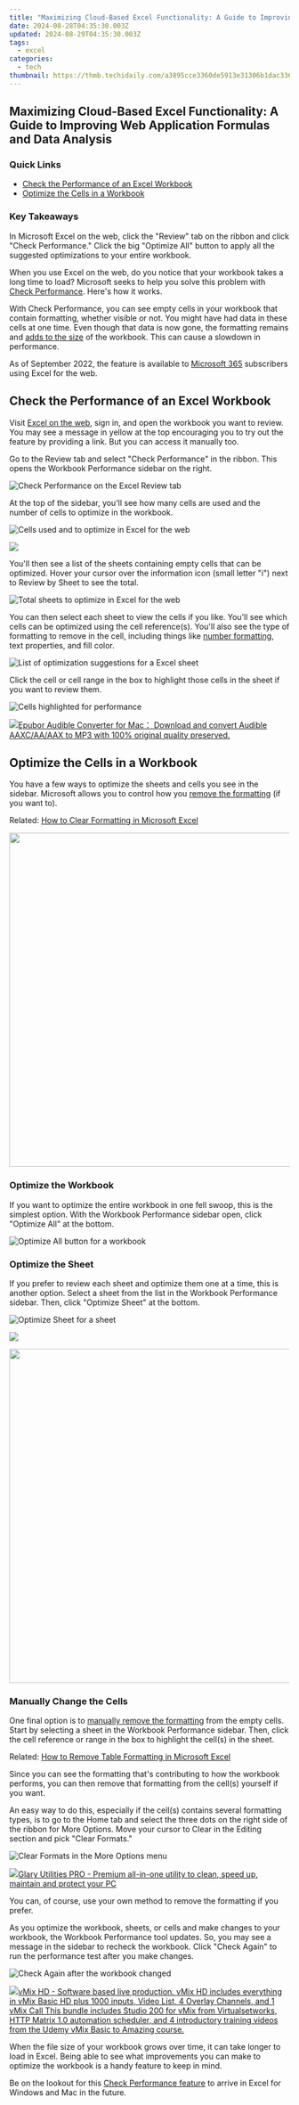 ```yaml
---
title: "Maximizing Cloud-Based Excel Functionality: A Guide to Improving Web Application Formulas and Data Analysis"
date: 2024-08-28T04:35:30.003Z
updated: 2024-08-29T04:35:30.003Z
tags:
  - excel
categories:
  - tech
thumbnail: https://thmb.techidaily.com/a3895cce3360de5913e31306b1dac3362ecfc87f8052e7d36fccdff1f24bd61a.jpg
---
```


## Maximizing Cloud-Based Excel Functionality: A Guide to Improving Web Application Formulas and Data Analysis

### Quick Links

* [Check the Performance of an Excel Workbook](https://easy-unlock-android.techidaily.com/how-to-unlock-nokia-105-classic-phone-without-any-data-loss-by-drfone-android/)
* [Optimize the Cells in a Workbook](https://video-screen-grab.techidaily.com/rebranding-identity-on-google-meet-laptops-and-phones/)

### Key Takeaways

 In Microsoft Excel on the web, click the "Review" tab on the ribbon and click "Check Performance." Click the big "Optimize All" button to apply all the suggested optimizations to your entire workbook.

 When you use Excel on the web, do you notice that your workbook takes a long time to load? Microsoft seeks to help you solve this problem with [Check Performance](https://android-transfer.techidaily.com/in-2024-how-to-transfer-photos-from-realme-12-5g-to-laptop-without-usb-drfone-by-drfone-transfer-from-android-transfer-from-android/). Here's how it works.

 With Check Performance, you can see empty cells in your workbook that contain formatting, whether visible or not. You might have had data in these cells at one time. Even though that data is now gone, the formatting remains and [adds to the size](https://tiktok-videos.techidaily.com/new-revitalize-your-tiktok-videos-masterful-techniques-to-alter-backdrops/) of the workbook. This can cause a slowdown in performance.

 As of September 2022, the feature is available to [Microsoft 365](https://games-able.techidaily.com/ultimate-console-content-psplus-or-xbox-game-pass/) subscribers using Excel for the web.

##  Check the Performance of an Excel Workbook

 Visit [Excel on the web](https://www.office.com/launch/excel), sign in, and open the workbook you want to review. You may see a message in yellow at the top encouraging you to try out the feature by providing a link. But you can access it manually too.

 Go to the Review tab and select "Check Performance" in the ribbon. This opens the Workbook Performance sidebar on the right.

![Check Performance on the Excel Review tab](https://static1.howtogeekimages.com/wordpress/wp-content/uploads/2022/09/ReviewCheckPerformance-ExcelWebOptimizePerformance.png) 

 At the top of the sidebar, you'll see how many cells are used and the number of cells to optimize in the workbook.

![Cells used and to optimize in Excel for the web](https://static1.howtogeekimages.com/wordpress/wp-content/uploads/2022/09/WorkbookPerformanceSidebar-ExcelWebOptimizePerformance.png) 

<!-- affiliate ads begin -->
<a href="https://secure.2checkout.com/order/checkout.php?PRODS=45152835&QTY=1&AFFILIATE=108875&CART=1"><img src="https://download.terabyteunlimited.com/banners/ad_800x450_d.jpg" border="0"></a>
<!-- affiliate ads end -->
 You'll then see a list of the sheets containing empty cells that can be optimized. Hover your cursor over the information icon (small letter "i") next to Review by Sheet to see the total.

![Total sheets to optimize in Excel for the web](https://static1.howtogeekimages.com/wordpress/wp-content/uploads/2022/09/TotalSheetsToOptimize-ExcelWebOptimizePerformance.png) 

 You can then select each sheet to view the cells if you like. You'll see which cells can be optimized using the cell reference(s). You'll also see the type of formatting to remove in the cell, including things like [number formatting](https://android-location-track.techidaily.com/in-2024-top-5-tracking-apps-to-track-xiaomi-redmi-12-5g-without-them-knowing-drfone-by-drfone-virtual-android/), text properties, and fill color.

![List of optimization suggestions for a Excel sheet](https://static1.howtogeekimages.com/wordpress/wp-content/uploads/2022/09/SheetToOptimize-ExcelWebOptimizePerformance.png) 

 Click the cell or cell range in the box to highlight those cells in the sheet if you want to review them.

![Cells highlighted for performance](https://static1.howtogeekimages.com/wordpress/wp-content/uploads/2022/09/CellsToOptimize-ExcelWebOptimizePerformance.png) 

<!-- affiliate ads begin -->
<a href="https://secure.2checkout.com/order/checkout.php?PRODS=4713565&QTY=1&AFFILIATE=108875&CART=1"><img src="https://www.epubor.com/images/uppic/audible-converter-interface.png" border="0">Epubor Audible Converter for Mac： Download and convert Audible AAXC/AA/AAX to MP3 with 100% original quality preserved.</a>
<!-- affiliate ads end -->
##  Optimize the Cells in a Workbook

 You have a few ways to optimize the sheets and cells you see in the sidebar. Microsoft allows you to control how you [remove the formatting](https://remote-screen-capture.techidaily.com/new-2024-approved-capture-video-perfection-in-minutes/) (if you want to).

Related: [How to Clear Formatting in Microsoft Excel](https://remote-screen-capture.techidaily.com/new-2024-approved-capture-video-perfection-in-minutes/) 

<!-- affiliate ads begin -->
<a href="https://appsumo.8odi.net/c/5597632/2087394/7443" target="_top" id="2087394"><img src="//a.impactradius-go.com/display-ad/7443-2087394" border="0" alt="" width="1200" height="600"/></a><img height="0" width="0" src="https://appsumo.8odi.net/i/5597632/2087394/7443" style="position:absolute;visibility:hidden;" border="0" />
<!-- affiliate ads end -->
###  Optimize the Workbook

 If you want to optimize the entire workbook in one fell swoop, this is the simplest option. With the Workbook Performance sidebar open, click "Optimize All" at the bottom.

![Optimize All button for a workbook](https://static1.howtogeekimages.com/wordpress/wp-content/uploads/2022/09/OptimizeAll-ExcelWebOptimizePerformance.png) 

###  Optimize the Sheet

 If you prefer to review each sheet and optimize them one at a time, this is another option. Select a sheet from the list in the Workbook Performance sidebar. Then, click "Optimize Sheet" at the bottom.

![Optimize Sheet for a sheet](https://static1.howtogeekimages.com/wordpress/wp-content/uploads/2022/09/OptimizeSheet-ExcelWebOptimizePerformance.png) 

<!-- affiliate ads begin -->
<a href="https://secure.2checkout.com/order/checkout.php?PRODS=4940312&QTY=1&AFFILIATE=108875&CART=1"><img src="https://secure.avangate.com/images/merchant/333ac5d90817d69113471fbb6e531bee/sps-partnership-728x90eng.png" border="0"></a>
<!-- affiliate ads end -->
<!-- affiliate ads begin -->
<a href="https://appsumo.8odi.net/c/5597632/2082532/7443" target="_top" id="2082532"><img src="//a.impactradius-go.com/display-ad/7443-2082532" border="0" alt="" width="1200" height="600"/></a><img height="0" width="0" src="https://appsumo.8odi.net/i/5597632/2082532/7443" style="position:absolute;visibility:hidden;" border="0" />
<!-- affiliate ads end -->
###  Manually Change the Cells

 One final option is to [manually remove the formatting](https://ios-unlock.techidaily.com/how-to-change-country-on-app-store-for-iphone-8-plus-with-7-methods-by-drfone-ios/) from the empty cells. Start by selecting a sheet in the Workbook Performance sidebar. Then, click the cell reference or range in the box to highlight the cell(s) in the sheet.

Related: [How to Remove Table Formatting in Microsoft Excel](https://ios-unlock.techidaily.com/how-to-change-country-on-app-store-for-iphone-8-plus-with-7-methods-by-drfone-ios/) 

 Since you can see the formatting that's contributing to how the workbook performs, you can then remove that formatting from the cell(s) yourself if you want.

 An easy way to do this, especially if the cell(s) contains several formatting types, is to go to the Home tab and select the three dots on the right side of the ribbon for More Options. Move your cursor to Clear in the Editing section and pick "Clear Formats."

![Clear Formats in the More Options menu](https://static1.howtogeekimages.com/wordpress/wp-content/uploads/2022/09/ClearFormats-ExcelWebOptimizePerformance.png) 

<!-- affiliate ads begin -->
<a href="https://order.glarysoft.com/order/checkout.php?PRODS=4535075&QTY=1&AFFILIATE=108875&CART=1"><img src="https://secure.avangate.com/images/merchant/6734fa703f6633ab896eecbdfad8953a/products/GU-500_672.png" border="0">Glary Utilities PRO -  Premium all-in-one utility to clean, speed up, maintain and protect your PC</a>
<!-- affiliate ads end -->
 You can, of course, use your own method to remove the formatting if you prefer.

 As you optimize the workbook, sheets, or cells and make changes to your workbook, the Workbook Performance tool updates. So, you may see a message in the sidebar to recheck the workbook. Click "Check Again" to run the performance test after you make changes.

![Check Again after the workbook changed](https://static1.howtogeekimages.com/wordpress/wp-content/uploads/2022/09/CheckAgain-ExcelWebOptimizePerformance.png) 

<!-- affiliate ads begin -->
<a href="https://secure.2checkout.com/order/checkout.php?PRODS=4718730&QTY=1&AFFILIATE=108875&CART=1"> <img src="https://secure.avangate.com/images/merchant/ce9a6fb2becc2d235e62b125e9260102/products/copy_vMixCallScreenshot1-large.jpg" border="0">vMix HD - Software based live production. vMix HD includes everything in vMix Basic HD plus 1000 inputs, Video List, 4 Overlay Channels, and 1 vMix Call 
This bundle includes Studio 200 for vMix from Virtualsetworks, HTTP Matrix 1.0 automation scheduler, and 4 introductory training videos from the Udemy vMix Basic to Amazing course. </a>
<!-- affiliate ads end -->
 When the file size of your workbook grows over time, it can take longer to load in Excel. Being able to see what improvements you can make to optimize the workbook is a handy feature to keep in mind.

 Be on the lookout for this [Check Performance feature](https://techcommunity.microsoft.com/t5/excel-blog/do-you-have-slow-workbooks-due-to-size-bloat-give-us-a-try-at/ba-p/3574198) to arrive in Excel for Windows and Mac in the future.

<ins class="adsbygoogle"
     style="display:block"
     data-ad-format="autorelaxed"
     data-ad-client="ca-pub-7571918770474297"
     data-ad-slot="1223367746"></ins>



<ins class="adsbygoogle"
     style="display:block"
     data-ad-client="ca-pub-7571918770474297"
     data-ad-slot="8358498916"
     data-ad-format="auto"
     data-full-width-responsive="true"></ins>


